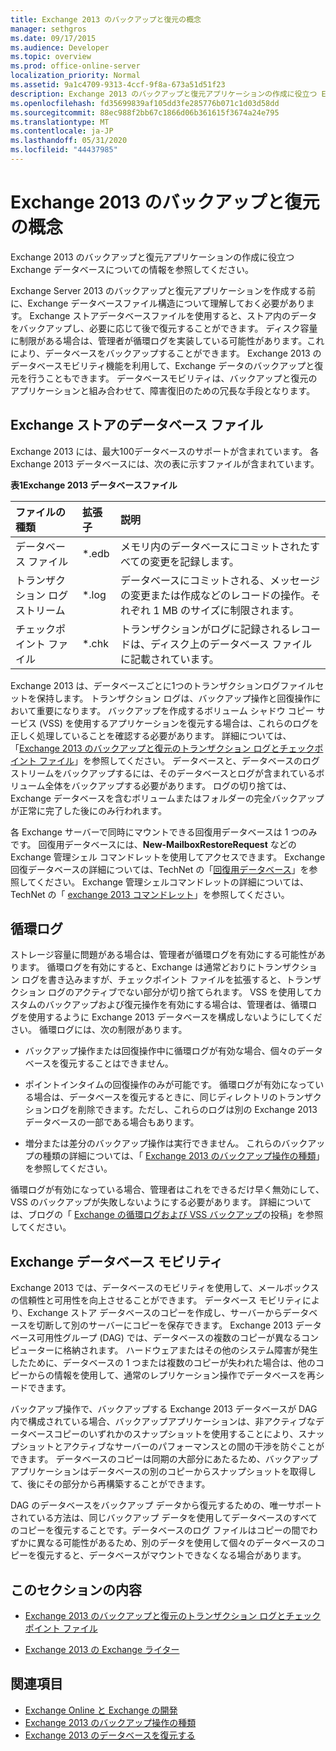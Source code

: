 ```yaml
---
title: Exchange 2013 のバックアップと復元の概念
manager: sethgros
ms.date: 09/17/2015
ms.audience: Developer
ms.topic: overview
ms.prod: office-online-server
localization_priority: Normal
ms.assetid: 9a1c4709-9313-4ccf-9f8a-673a51d51f23
description: Exchange 2013 のバックアップと復元アプリケーションの作成に役立つ Exchange データベースについての情報を参照してください。
ms.openlocfilehash: fd35699839af105dd3fe285776b071c1d03d58dd
ms.sourcegitcommit: 88ec988f2bb67c1866d06b361615f3674a24e795
ms.translationtype: MT
ms.contentlocale: ja-JP
ms.lasthandoff: 05/31/2020
ms.locfileid: "44437985"
---
```

# <a name="backup-and-restore-concepts-for-exchange-2013"></a>Exchange 2013 のバックアップと復元の概念

Exchange 2013 のバックアップと復元アプリケーションの作成に役立つ Exchange データベースについての情報を参照してください。
  
Exchange Server 2013 のバックアップと復元アプリケーションを作成する前に、Exchange データベースファイル構造について理解しておく必要があります。 Exchange ストアデータベースファイルを使用すると、ストア内のデータをバックアップし、必要に応じて後で復元することができます。 ディスク容量に制限がある場合は、管理者が循環ログを実装している可能性があります。これにより、データベースをバックアップすることができます。 Exchange 2013 のデータベースモビリティ機能を利用して、Exchange データのバックアップと復元を行うこともできます。 データベースモビリティは、バックアップと復元のアプリケーションと組み合わせて、障害復旧のための冗長な手段となります。

<a name="bk_exchangedatabases"> </a>

## <a name="exchange-store-database-files"></a>Exchange ストアのデータベース ファイル

Exchange 2013 には、最大100データベースのサポートが含まれています。 各 Exchange 2013 データベースには、次の表に示すファイルが含まれています。 
  
**表1Exchange 2013 データベースファイル**

|ファイルの種類|拡張子|説明|
|:-----|:-----|:-----|
|データベース ファイル  <br/> |\*.edb  <br/> |メモリ内のデータベースにコミットされたすべての変更を記録します。  <br/> |
|トランザクション ログ ストリーム  <br/> |\*.log  <br/> |データベースにコミットされる、メッセージの変更または作成などのレコードの操作。それぞれ 1 MB のサイズに制限されます。  <br/> |
|チェックポイント ファイル  <br/> |\*.chk  <br/> |トランザクションがログに記録されるレコードは、ディスク上のデータベース ファイルに記載されています。  <br/> |
   
Exchange 2013 は、データベースごとに1つのトランザクションログファイルセットを保持します。 トランザクション ログは、バックアップ操作と回復操作において重要になります。 バックアップを作成するボリューム シャドウ コピー サービス (VSS) を使用するアプリケーションを復元する場合は、これらのログを正しく処理していることを確認する必要があります。 詳細については、「[Exchange 2013 のバックアップと復元のトランザクション ログとチェックポイント ファイル](transaction-logs-and-checkpoint-files-for-backup-and-restore-in-exchange.md)」を参照してください。 データベースと、データベースのログ ストリームをバックアップするには、そのデータベースとログが含まれているボリューム全体をバックアップする必要があります。 ログの切り捨ては、Exchange データベースを含むボリュームまたはフォルダーの完全バックアップが正常に完了した後にのみ行われます。
  
各 Exchange サーバーで同時にマウントできる回復用データベースは 1 つのみです。 回復用データベースには、**New-MailboxRestoreRequest** などの Exchange 管理シェル コマンドレットを使用してアクセスできます。 Exchange 回復データベースの詳細については、TechNet の「[回復用データベース](https://technet.microsoft.com/library/dd876954%28v=exchg.150%29.aspx)」を参照してください。 Exchange 管理シェルコマンドレットの詳細については、TechNet の「 [exchange 2013 コマンドレット](https://technet.microsoft.com/library/bb124413.aspx)」を参照してください。 
  
## <a name="circular-logging"></a>循環ログ
<a name="bk_circularlogging"> </a>

ストレージ容量に問題がある場合は、管理者が循環ログを有効にする可能性があります。 循環ログを有効にすると、Exchange は通常どおりにトランザクション ログを書き込みますが、チェックポイント ファイルを拡張すると、トランザクション ログのアクティブでない部分が切り捨てられます。 VSS を使用してカスタムのバックアップおよび復元操作を有効にする場合は、管理者は、循環ログを使用するように Exchange 2013 データベースを構成しないようにしてください。 循環ログには、次の制限があります。 
  
- バックアップ操作または回復操作中に循環ログが有効な場合、個々のデータベースを復元することはできません。
    
- ポイントインタイムの回復操作のみが可能です。 循環ログが有効になっている場合は、データベースを復元するときに、同じディレクトリのトランザクションログを削除できます。ただし、これらのログは別の Exchange 2013 データベースの一部である場合もあります。 
    
- 増分または差分のバックアップ操作は実行できません。 これらのバックアップの種類の詳細については、「 [Exchange 2013 のバックアップ操作の種類](types-of-backup-operations-for-exchange-2013.md)」を参照してください。
    
循環ログが有効になっている場合、管理者はこれをできるだけ早く無効にして、VSS のバックアップが失敗しないようにする必要があります。 詳細については、ブログの「 [Exchange の循環ログおよび VSS バックアップ](https://blogs.technet.com/b/exchange/archive/2010/08/18/3410672.aspx)の投稿」を参照してください。 
  
## <a name="exchange-database-mobility"></a>Exchange データベース モビリティ
<a name="bk_exchangedatabasemobility"> </a>

Exchange 2013 では、データベースのモビリティを使用して、メールボックスの信頼性と可用性を向上させることができます。 データベース モビリティにより、Exchange ストア データベースのコピーを作成し、サーバーからデータベースを切断して別のサーバーにコピーを保存できます。 Exchange 2013 データベース可用性グループ (DAG) では、データベースの複数のコピーが異なるコンピューターに格納されます。 ハードウェアまたはその他のシステム障害が発生したために、データベースの 1 つまたは複数のコピーが失われた場合は、他のコピーからの情報を使用して、通常のレプリケーション操作でデータベースを再シードできます。
  
バックアップ操作で、バックアップする Exchange 2013 データベースが DAG 内で構成されている場合、バックアップアプリケーションは、非アクティブなデータベースコピーのいずれかのスナップショットを使用することにより、スナップショットとアクティブなサーバーのパフォーマンスとの間の干渉を防ぐことができます。 データベースのコピーは同期の大部分にあたるため、バックアップ アプリケーションはデータベースの別のコピーからスナップショットを取得して、後にその部分から再構築することができます。
  
DAG のデータベースをバックアップ データから復元するための、唯一サポートされている方法は、同じバックアップ データを使用してデータベースのすべてのコピーを復元することです。データベースのログ ファイルはコピーの間でわずかに異なる可能性があるため、別のデータを使用して個々のデータベースのコピーを復元すると、データベースがマウントできなくなる場合があります。
  
## <a name="in-this-section"></a>このセクションの内容
<a name="bk_inthissection"> </a>

- [Exchange 2013 のバックアップと復元のトランザクション ログとチェックポイント ファイル](transaction-logs-and-checkpoint-files-for-backup-and-restore-in-exchange.md)
    
- [Exchange 2013 の Exchange ライター](exchange-writer-in-exchange-2013.md)
    
## <a name="see-also"></a>関連項目

- [Exchange Online と Exchange の開発](../exchange-server-development.md) 
- [Exchange 2013 のバックアップ操作の種類](types-of-backup-operations-for-exchange-2013.md)
- [Exchange 2013 のデータベースを復元する](restoring-exchange-2013-databases.md)
    

